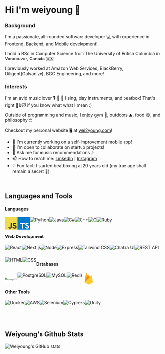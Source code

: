 # Hi I'm weiyoung 👋

### Background

I'm a passionate, all-rounded software developer 💻 with experience in Frontend, Backend, and Mobile development!

I hold a BSc in Computer Science from The University of British Columbia in Vancouver, Canada 🇨🇦

I previously worked at Amazon Web Services, BlackBerry, Diligent(Galvanize), BGC Engineering, and more!


### Interests

I'm an avid music lover 🎙 🎹 🎸 I sing, play instruments, and beatbox! That's right 👢&🐱 if you know what what I mean :)

Outside of programming and music, I enjoy gym 💪, outdoors ⛰️, food 😋, and philosophy 🤓

Checkout my personal website 🖥 at [wei2young.com](https://wei2young.com/)!

- 🌱 I'm currently working on a self-improvement mobile app!
- 👯 I’m open to collaborate on startup projects!
- 💬 Ask me for music recommendations 🎶
- 📫 How to reach me: [LinkedIn](https://www.linkedin.com/in/weiyoung/) | [Instagram](https://www.instagram.com/wei2young/)
- 💡 Fun fact: I started beatboxing at 20 years old (my true age shall remain a secret 🤭)

<br/>

## Languages and Tools

#### Languages
<img align="left" alt="JavaScript" height="40"
     src="https://raw.githubusercontent.com/github/explore/80688e429a7d4ef2fca1e82350fe8e3517d3494d/topics/javascript/javascript.png"/>
<img align="left" alt="TypeScript" height="40"
     src="https://raw.githubusercontent.com/github/explore/80688e429a7d4ef2fca1e82350fe8e3517d3494d/topics/typescript/typescript.png"/>
<img align="left" alt="Python" height="40"
     src="https://user-images.githubusercontent.com/25181517/183423507-c056a6f9-1ba8-4312-a350-19bcbc5a8697.png"/>
<img align="left" alt="Java" height="40"
     src="https://user-images.githubusercontent.com/25181517/117201156-9a724800-adec-11eb-9a9d-3cd0f67da4bc.png"/>
<img align="left" alt="C#" height="40"
     src="https://user-images.githubusercontent.com/25181517/121405384-444d7300-c95d-11eb-959f-913020d3bf90.png"/>
<img align="left" alt="C++" height="40"
     src="https://user-images.githubusercontent.com/25181517/192106073-90fffafe-3562-4ff9-a37e-c77a2da0ff58.png"/>
<img align="left" alt="C" height="40"
     src="https://user-images.githubusercontent.com/25181517/192106070-46255bcf-65e6-4c6b-a296-bf8d0d8fb2a7.png"/>
<img align="left" alt="Ruby" height="40"
     src="https://user-images.githubusercontent.com/25181517/192603745-7d34df9e-7756-4756-a539-6a61badf7a80.png"/>

<br/><br/>

#### Web Development
<img align="left" alt="React" height="40"
     src="https://user-images.githubusercontent.com/25181517/183897015-94a058a6-b86e-4e42-a37f-bf92061753e5.png"/>
<img align="left" alt="Next.js" height="40"
     src="https://github.com/marwin1991/profile-technology-icons/assets/136815194/5f8c622c-c217-4649-b0a9-7e0ee24bd704"/>
<img align="left" alt="Node" height="40"
     src="https://user-images.githubusercontent.com/25181517/183568594-85e280a7-0d7e-4d1a-9028-c8c2209e073c.png"/>
<img align="left" alt="Express" height="40"
     src="https://user-images.githubusercontent.com/25181517/183859966-a3462d8d-1bc7-4880-b353-e2cbed900ed6.png"/>
<img align="left" alt="Tailwind CSS" height="40"
     src="https://user-images.githubusercontent.com/25181517/202896760-337261ed-ee92-4979-84c4-d4b829c7355d.png"/>
<img align="left" alt="Chakra UI" height="40"
     src="https://user-images.githubusercontent.com/25181517/190887639-d0ba4ec9-ddbe-45dd-bea1-4db83846503e.png"/>
<img align="left" alt="REST API" height="40"
     src="https://user-images.githubusercontent.com/25181517/192107858-fe19f043-c502-4009-8c47-476fc89718ad.png"/>
<img align="left" alt="HTML" height="40"
     src="https://user-images.githubusercontent.com/25181517/192158954-f88b5814-d510-4564-b285-dff7d6400dad.png"/>
<img align="left" alt="CSS" height="40"
     src="https://user-images.githubusercontent.com/25181517/183898674-75a4a1b1-f960-4ea9-abcb-637170a00a75.png"/>

<br/><br/>

#### Databases
<img align="left" alt="MongoDB" height="40"
     src="https://raw.githubusercontent.com/github/explore/80688e429a7d4ef2fca1e82350fe8e3517d3494d/topics/mongodb/mongodb.png"/>
<img align="left" alt="PostgreSQL" height="40"
     src="https://user-images.githubusercontent.com/25181517/117208740-bfb78400-adf5-11eb-97bb-09072b6bedfc.png"/>
<img align="left" alt="MySQL" height="40"
     src="https://user-images.githubusercontent.com/25181517/183896128-ec99105a-ec1a-4d85-b08b-1aa1620b2046.png"/>
<img align="left" alt="Redis" height="40"
     src="https://user-images.githubusercontent.com/25181517/182884894-d3fa6ee0-f2b4-4960-9961-64740f533f2a.png"/>
<img align="left" alt="Firebase" height="40"
     src="https://raw.githubusercontent.com/github/explore/80688e429a7d4ef2fca1e82350fe8e3517d3494d/topics/firebase/firebase.png"/>

<br/><br/>

#### Other Tools
<img align="left" alt="Docker" height="40"
     src="https://user-images.githubusercontent.com/25181517/117207330-263ba280-adf4-11eb-9b97-0ac5b40bc3be.png"/>
<img align="left" alt="AWS" height="40"
     src="https://user-images.githubusercontent.com/25181517/183896132-54262f2e-6d98-41e3-8888-e40ab5a17326.png"/>
<img align="left" alt="Selenium" height="40"
     src="https://user-images.githubusercontent.com/25181517/184103699-d1b83c07-2d83-4d99-9a1e-83bd89e08117.png"/>
<img align="left" alt="Cypress" height="40"
     src="https://user-images.githubusercontent.com/68279555/200387386-276c709f-380b-46cc-81fd-f292985927a8.png"/>
<img align="left" alt="Unity" height="40"
     src="https://user-images.githubusercontent.com/25181517/193427941-9437dbbe-376f-40dc-9573-0ef5c02a26a7.png"/>

<br/><br/>
<br/><br/>

## Weiyoung's Github Stats

![Weiyoung's GitHub stats](https://github-readme-stats.vercel.app/api?username=weiyoung&theme=dark&show_icons=true&icon_color=1DB200&hide_border=true&hide_title=true&include_all_commits=true&count_private=true)
